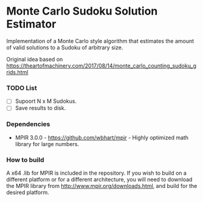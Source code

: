 # Monte Carlo Sudoku Solution Estimator

Implementation of a Monte Carlo style algorithm that estimates the amount of valid solutions to a Sudoku of arbitrary size.

Original idea based on <a>https://theartofmachinery.com/2017/08/14/monte_carlo_counting_sudoku_grids.html</a>

### TODO List
- [ ] Supoort N x M Sudokus.
- [ ] Save results to disk.

### Dependencies
- MPIR 3.0.0 - https://github.com/wbhart/mpir - Highly optimized math library for large numbers.

### How to build
A x64 .lib for MPIR is included in the repository. If you wish to build on a different platform or for a different architecture, you will need to download the MPIR library from http://www.mpir.org/downloads.html, and build for the desired platform.
